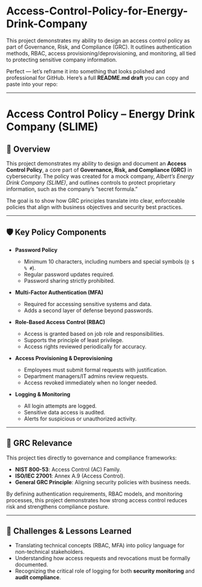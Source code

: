 # Access-Control-Policy-for-Energy-Drink-Company
This project demonstrates my ability to design an access control policy as part of Governance, Risk, and Compliance (GRC). It outlines authentication methods, RBAC, access provisioning/deprovisioning, and monitoring, all tied to protecting sensitive company information.

Perfect — let’s reframe it into something that looks polished and professional for GitHub. Here’s a full **README.md draft** you can copy and paste into your repo:

---

# Access Control Policy – Energy Drink Company (SLIME)

## 📌 Overview

This project demonstrates my ability to design and document an **Access Control Policy**, a core part of **Governance, Risk, and Compliance (GRC)** in cybersecurity. The policy was created for a mock company, *Albert’s Energy Drink Company (SLIME)*, and outlines controls to protect proprietary information, such as the company’s “secret formula.”

The goal is to show how GRC principles translate into clear, enforceable policies that align with business objectives and security best practices.

---

## 🛡️ Key Policy Components

* **Password Policy**

  * Minimum 10 characters, including numbers and special symbols (`@ $ % #`).
  * Regular password updates required.
  * Password sharing strictly prohibited.

* **Multi-Factor Authentication (MFA)**

  * Required for accessing sensitive systems and data.
  * Adds a second layer of defense beyond passwords.

* **Role-Based Access Control (RBAC)**

  * Access is granted based on job role and responsibilities.
  * Supports the principle of least privilege.
  * Access rights reviewed periodically for accuracy.

* **Access Provisioning & Deprovisioning**

  * Employees must submit formal requests with justification.
  * Department managers/IT admins review requests.
  * Access revoked immediately when no longer needed.

* **Logging & Monitoring**

  * All login attempts are logged.
  * Sensitive data access is audited.
  * Alerts for suspicious or unauthorized activity.

---

## 🎯 GRC Relevance

This project ties directly to governance and compliance frameworks:

* **NIST 800-53**: Access Control (AC) Family.
* **ISO/IEC 27001**: Annex A.9 (Access Control).
* **General GRC Principle**: Aligning security policies with business needs.

By defining authentication requirements, RBAC models, and monitoring processes, this project demonstrates how strong access control reduces risk and strengthens compliance posture.

---

## 🧠 Challenges & Lessons Learned

* Translating technical concepts (RBAC, MFA) into policy language for non-technical stakeholders.
* Understanding how access requests and revocations must be formally documented.
* Recognizing the critical role of logging for both **security monitoring** and **audit compliance**.



